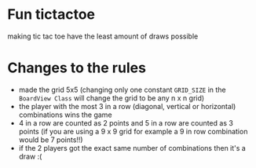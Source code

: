 # Fun tictactoe
making tic tac toe have the least amount of draws possible 


# Changes to the rules
- made the grid 5x5 (changing only one constant ``` GRID_SIZE ``` in the ```BoardView Class``` will change the grid to be any n x n grid)
- the player with the most 3 in a row (diagonal, vertical or horizontal) combinations wins the game
- 4 in a row are counted as 2 points and 5 in a row are counted as 3 points (if you are using a 9 x 9 grid for example a 9 in row combination would be 7 points!!)
- if the 2 players got the exact same number of combinations then it's a draw :(
